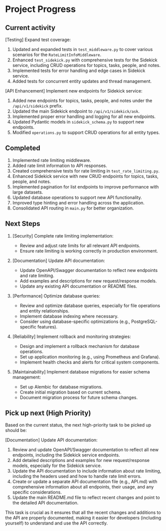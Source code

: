# Project Progress

## Current activity

[Testing] Expand test coverage:

1. Updated and expanded tests in `test_middleware.py` to cover various scenarios for the `RateLimitInfoMiddleware`.
2. Enhanced `test_sidekick.py` with comprehensive tests for the Sidekick service, including CRUD operations for topics, tasks, people, and notes.
3. Implemented tests for error handling and edge cases in Sidekick service.
4. Added tests for concurrent entity updates and thread management.

[API Enhancement] Implement new endpoints for Sidekick service:

1. Added new endpoints for topics, tasks, people, and notes under the `/api/v1/sidekick` prefix.
2. Updated the main Sidekick endpoint to `/api/v1/sidekick/ask`.
3. Implemented proper error handling and logging for all new endpoints.
4. Updated Pydantic models in `sidekick_schema.py` to support new endpoints.
5. Modified `operations.py` to support CRUD operations for all entity types.

## Completed

1. Implemented rate limiting middleware.
2. Added rate limit information to API responses.
3. Created comprehensive tests for rate limiting in `test_rate_limiting.py`.
4. Enhanced Sidekick service with new CRUD endpoints for topics, tasks, people, and notes.
5. Implemented pagination for list endpoints to improve performance with large datasets.
6. Updated database operations to support new API functionality.
7. Improved type hinting and error handling across the application.
8. Consolidated API routing in `main.py` for better organization.

## Next Steps

1. [Security] Complete rate limiting implementation:
   - Review and adjust rate limits for all relevant API endpoints.
   - Ensure rate limiting is working correctly in production environment.

2. [Documentation] Update API documentation:
   - Update OpenAPI/Swagger documentation to reflect new endpoints and rate limiting.
   - Add examples and descriptions for new request/response models.
   - Update any existing API documentation or README files.

3. [Performance] Optimize database queries:
   - Review and optimize database queries, especially for file operations and entity relationships.
   - Implement database indexing where necessary.
   - Consider using database-specific optimizations (e.g., PostgreSQL-specific features).

4. [Reliability] Implement rollback and monitoring strategies:
   - Design and implement a rollback mechanism for database operations.
   - Set up application monitoring (e.g., using Prometheus and Grafana).
   - Implement health checks and alerts for critical system components.

5. [Maintainability] Implement database migrations for easier schema management:
   - Set up Alembic for database migrations.
   - Create initial migration based on current schema.
   - Document migration process for future schema changes.

## Pick up next (High Priority)

Based on the current status, the next high-priority task to be picked up should be:

[Documentation] Update API documentation:

1. Review and update OpenAPI/Swagger documentation to reflect all new endpoints, including the Sidekick service endpoints.
2. Add detailed descriptions and examples for new request/response models, especially for the Sidekick service.
3. Update the API documentation to include information about rate limiting, including the headers used and how to handle rate limit errors.
4. Create or update a separate API documentation file (e.g., API.md) with comprehensive information about all endpoints, their usage, and any specific considerations.
5. Update the main README.md file to reflect recent changes and point to the detailed API documentation.

This task is crucial as it ensures that all the recent changes and additions to the API are properly documented, making it easier for developers (including yourself) to understand and use the API correctly.
